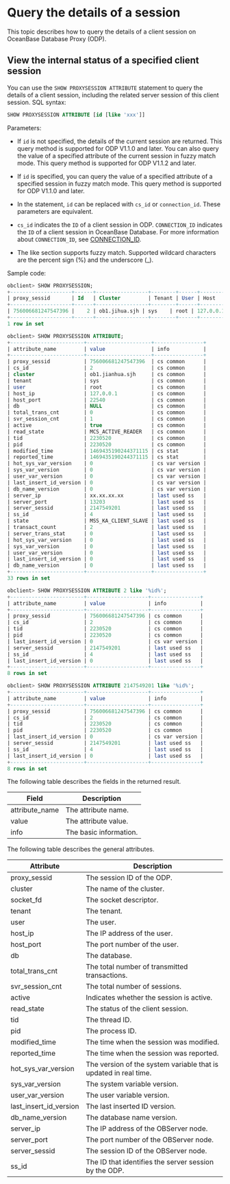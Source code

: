 # Query the details of a session

This topic describes how to query the details of a client session on OceanBase Database Proxy (ODP).

## View the internal status of a specified client session

You can use the `SHOW PROXYSESSION ATTRIBUTE` statement to query the details of a client session, including the related server session of this client session. SQL syntax:

```sql
SHOW PROXYSESSION ATTRIBUTE [id [like 'xxx']]
```

Parameters:

* If `id` is not specified, the details of the current session are returned. This query method is supported for ODP V1.1.0 and later. You can also query the value of a specified attribute of the current session in fuzzy match mode. This query method is supported for ODP V1.1.2 and later.

* If `id` is specified, you can query the value of a specified attribute of a specified session in fuzzy match mode. This query method is supported for ODP V1.1.0 and later.

* In the statement, `id` can be replaced with `cs_id` or `connection_id`. These parameters are equivalent.

* `cs_id` indicates the `ID` of a client session in ODP. `CONNECTION_ID` indicates the `ID` of a client session in OceanBase Database. For more information about `CONNECTION_ID`, see [CONNECTION_ID](../../../400.development-reference/100.sql-syntax/200.common-tenant-of-mysql-mode/400.functions-of-mysql-mode/600.information-functions-of-mysql-mode/500.connection-id-of-mysql-mode.md).

* The like section supports fuzzy match. Supported wildcard characters are the percent sign (%) and the underscore (_).

Sample code:

```sql
obclient> SHOW PROXYSESSION;
+--------------------+------+-----------------+--------+------+-----------------+------+-------------+-------------------+-------------------+---------+---------+
| proxy_sessid       | Id   | Cluster         | Tenant | User | Host            | db   | trans_count | svr_session_count | state             | tid     | pid     |
+--------------------+------+-----------------+--------+------+-----------------+------+-------------+-------------------+-------------------+---------+---------+
| 756006681247547396 |    2 | ob1.jihua.sjh | sys    | root | 127.0.0.1:22540 | NULL |           0 |                 1 | MCS_ACTIVE_READER | 2230520 | 2230520 |
+--------------------+------+-----------------+--------+------+-----------------+------+-------------+-------------------+-------------------+---------+---------+
1 row in set

obclient> SHOW PROXYSESSION ATTRIBUTE;
+------------------------+---------------------+----------------+
| attribute_name         | value               | info           |
+------------------------+---------------------+----------------+
| proxy_sessid           | 756006681247547396  | cs common      |
| cs_id                  | 2                   | cs common      |
| cluster                | ob1.jianhua.sjh     | cs common      |
| tenant                 | sys                 | cs common      |
| user                   | root                | cs common      |
| host_ip                | 127.0.0.1           | cs common      |
| host_port              | 22540               | cs common      |
| db                     | NULL                | cs common      |
| total_trans_cnt        | 0                   | cs common      |
| svr_session_cnt        | 1                   | cs common      |
| active                 | true                | cs common      |
| read_state             | MCS_ACTIVE_READER   | cs common      |
| tid                    | 2230520             | cs common      |
| pid                    | 2230520             | cs common      |
| modified_time          | 1469435190244371115 | cs stat        |
| reported_time          | 1469435190244371115 | cs stat        |
| hot_sys_var_version    | 0                   | cs var version |
| sys_var_version        | 0                   | cs var version |
| user_var_version       | 0                   | cs var version |
| last_insert_id_version | 0                   | cs var version |
| db_name_version        | 0                   | cs var version |
| server_ip              | xx.xx.xx.xx         | last used ss   |
| server_port            | 13203               | last used ss   |
| server_sessid          | 2147549201          | last used ss   |
| ss_id                  | 4                   | last used ss   |
| state                  | MSS_KA_CLIENT_SLAVE | last used ss   |
| transact_count         | 2                   | last used ss   |
| server_trans_stat      | 0                   | last used ss   |
| hot_sys_var_version    | 0                   | last used ss   |
| sys_var_version        | 0                   | last used ss   |
| user_var_version       | 0                   | last used ss   |
| last_insert_id_version | 0                   | last used ss   |
| db_name_version        | 0                   | last used ss   |
+------------------------+---------------------+----------------+
33 rows in set

obclient> SHOW PROXYSESSION ATTRIBUTE 2 like '%id%';
+------------------------+--------------------+----------------+
| attribute_name         | value              | info           |
+------------------------+--------------------+----------------+
| proxy_sessid           | 756006681247547396 | cs common      |
| cs_id                  | 2                  | cs common      |
| tid                    | 2230520            | cs common      |
| pid                    | 2230520            | cs common      |
| last_insert_id_version | 0                  | cs var version |
| server_sessid          | 2147549201         | last used ss   |
| ss_id                  | 4                  | last used ss   |
| last_insert_id_version | 0                  | last used ss   |
+------------------------+--------------------+----------------+
8 rows in set

obclient> SHOW PROXYSESSION ATTRIBUTE 2147549201 like '%id%';
+------------------------+--------------------+----------------+
| attribute_name         | value              | info           |
+------------------------+--------------------+----------------+
| proxy_sessid           | 756006681247547396 | cs common      |
| cs_id                  | 2                  | cs common      |
| tid                    | 2230520            | cs common      |
| pid                    | 2230520            | cs common      |
| last_insert_id_version | 0                  | cs var version |
| server_sessid          | 2147549201         | last used ss   |
| ss_id                  | 4                  | last used ss   |
| last_insert_id_version | 0                  | last used ss   |
+------------------------+--------------------+----------------+
8 rows in set
```

The following table describes the fields in the returned result.

| Field | Description |
|----------------|------|
| attribute_name | The attribute name. |
| value | The attribute value. |
| info | The basic information. |

The following table describes the general attributes.

| Attribute | Description |
|------------------------|---------------------------------|
| proxy_sessid | The session ID of the ODP. |
| cluster | The name of the cluster. |
| socket_fd | The socket descriptor. |
| tenant | The tenant. |
| user | The user. |
| host_ip | The IP address of the user. |
| host_port | The port number of the user. |
| db | The database. |
| total_trans_cnt | The total number of transmitted transactions. |
| svr_session_cnt | The total number of sessions. |
| active | Indicates whether the session is active. |
| read_state | The status of the client session. |
| tid | The thread ID. |
| pid | The process ID. |
| modified_time | The time when the session was modified. |
| reported_time | The time when the session was reported. |
| hot_sys_var_version | The version of the system variable that is updated in real time. |
| sys_var_version | The system variable version. |
| user_var_version | The user variable version. |
| last_insert_id_version | The last inserted ID version. |
| db_name_version | The database name version. |
| server_ip | The IP address of the OBServer node. |
| server_port | The port number of the OBServer node. |
| server_sessid | The session ID of the OBServer node. |
| ss_id | The ID that identifies the server session by the ODP. |
